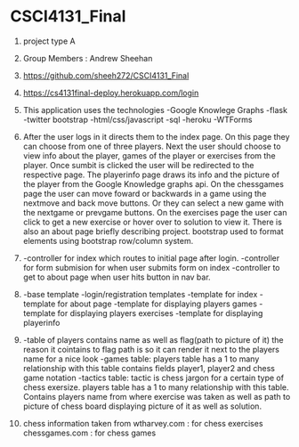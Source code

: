 # CSCI4131_Final
1. project type A
2. Group Members : Andrew Sheehan
3. https://github.com/sheeh272/CSCI4131_Final
4. https://cs4131final-deploy.herokuapp.com/login
5. This application uses the technologies
        -Google Knowlege Graphs
        -flask
        -twitter bootstrap
        -html/css/javascript
        -sql
        -heroku
        -WTForms
6.  After the user logs in it directs them to the index page.  On this page they can choose from one of three players.
    Next the user should choose to view info about the player, games of the player or exercises from the player.  Once sumbit is clicked the user will be redirected to the respective page.  The playerinfo page draws its info and the picture of the player from the Google Knowledge graphs api.  On the chessgames page the user can move foward or backwards in a game using the nextmove and back move buttons.  Or they can select a new game with the nextgame or prevgame buttons.  On the exercises page the user can click to get a new exercise or hover over to solution to view it.  There is also an about page briefly describing project.  bootstrap used to format elements using bootstrap row/column system.

7.
    -controller for index which routes to initial page after login.
    -controller for form submision for when user submits form on index
    -controller to get to about page when user hits button in nav bar.

8.
    -base template
    -login/registration templates
    -template for index
    -template for about page
    -template for displaying players games
    -template for displaying players exercises
    -template for displaying playerinfo
   
9.
    -table of players contains name as well as flag(path to picture of it)
        the reason it cointains to flag path is so it can render it next to the players name for a nice look
    -games table:
            players table has a 1 to many relationship with this table
            contains fields player1, player2 and chess game notation
    -tactics table:
        tactic is chess jargon for a certain type of chess exersize.
        players table has a 1 to many relationship with this table.  Contains players name from where
        exercise was taken as well as path to picture of chess board displaying picture of it as well as solution.
    
10.
    chess information taken from
    wtharvey.com : for chess exercises
    chessgames.com : for chess games
    
    
    
    
